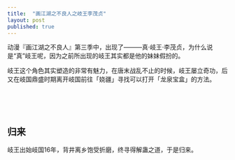 ```yaml
---
title:  "画江湖之不良人之岐王李茂贞"
layout: post
published: true
---
```


动漫『画江湖之不良人』第三季中，出现了———真·岐王·李茂贞，为什么说是“真”岐王呢，因为之前所出现的岐王其实都是他的妹妹假扮的。

岐王这个角色其实塑造的非常有魅力，在唐末战乱不止的时候，岐王屡立奇功，后又在岐国鼎盛时期离开岐国前往「娆疆」寻找可以打开「龙泉宝盒」的方法。


<br/>
<br/>
<br/>

## 归来
岐王出始岐国16年，背井离乡饱受折磨，终寻得解蛊之道，于是归来。

